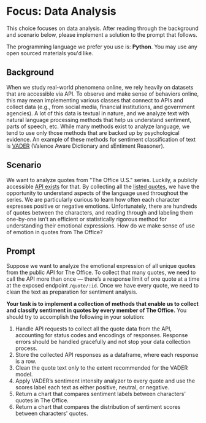 # Focus: Data Analysis

This choice focuses on data analysis. After reading through the background and scenario below, please implement a solution to the prompt that follows.

The programming language we prefer you use is: **Python**. You may use any open sourced materials you'd like.

## Background

When we study real-world phenomena online, we rely heavily on datasets that are accessible via API. To observe and make sense of behaviors online, this may mean implementing various classes that connect to APIs and collect data (e.g., from social media, financial institutions, and government agencies). A lot of this data is textual in nature, and we analyze text with natural language processing methods that help us understand sentiment, parts of speech, etc. While many methods exist to analyze language, we tend to use only those methods that are backed up by psychological evidence. An example of these methods for sentiment classification of text is [VADER](https://github.com/cjhutto/vaderSentiment) (Valence Aware Dictionary and sEntiment Reasoner).

## Scenario

We want to analyze quotes from "The Office U.S." series. Luckily, a publicly accessible [API exists](https://akashrajpurohit.github.io/the-office-api/) for that. By collecting all the [listed quotes](https://github.com/AkashRajpurohit/the-office-api/blob/main/data/quotes.json), we have the opportunity to understand aspects of the language used throughout the series. We are particularly curious to learn how often each character expresses positive or negative emotions. Unfortunately, there are hundreds of quotes between the characters, and reading through and labeling them one-by-one isn’t an efficient or statistically rigorous method for understanding their emotional expressions. How do we make sense of use of emotion in quotes from The Office?

## Prompt

Suppose we want to analyze the emotional expression of all unique quotes from the public API for The Office. To collect that many quotes, we need to call the API more than once — there’s a response limit of one quote at a time at the exposed endpoint `/quote/:id`. Once we have every quote, we need to clean the text as preparation for sentiment analysis. 

**Your task is to implement a collection of methods that enable us to collect and classify sentiment in quotes by every member of The Office.** You should try to accomplish the following in your solution:

1. Handle API requests to collect all the quote data from the API, accounting for status codes and encodings of responses. Response errors should be handled gracefully and not stop your data collection process.
2. Store the collected API responses as a dataframe, where each response is a row.
3. Clean the quote text only to the extent recommended for the VADER model.
4. Apply VADER’s sentiment intensity analyzer to every quote and use the scores label each text as either positive, neutral, or negative.
5. Return a chart that compares sentiment labels between characters' quotes in The Office.
6. Return a chart that compares the distribution of sentiment scores between characters' quotes.
